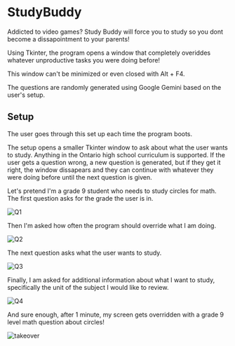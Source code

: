 # StudyBuddy

Addicted to video games? Study Buddy will force you to study so you dont become a dissapointment to your parents!

Using Tkinter, the program opens a window that completely overiddes whatever unproductive tasks you were doing before!


This window can't be minimized or even closed with Alt + F4.

The questions are randomly generated using Google Gemini based on the user's setup.

## Setup

The user goes through this set up each time the program boots.

The setup opens a smaller Tkinter window to ask about what the user wants to study. Anything in the Ontario high school curriculum is supported. If the user gets a question wrong, a new question is generated, but if they get it right, the window dissapears and they can continue with whatever they were doing before until the next question is given.

Let's pretend I'm a grade 9 student who needs to study circles for math. The first question asks for the grade the user is in.

![Q1](https://github.com/user-attachments/assets/ef1da861-f752-4179-b4b5-6a00fb9a01cc)

Then I'm asked how often the program should override what I am doing.

![Q2](https://github.com/user-attachments/assets/5babe8e5-f23b-42a0-be00-ee2bb1566131)

The next question asks what the user wants to study.

![Q3](https://github.com/user-attachments/assets/8010975d-7523-4088-a953-fe014a2dffc8)

Finally, I am asked for additional information about what I want to study, specifically the unit of the subject I would like to review.

![Q4](https://github.com/user-attachments/assets/8101668d-7217-48d2-bf4e-755c5bae11a2)

And sure enough, after 1 minute, my screen gets overridden with a grade 9 level math question about circles!

![takeover](https://github.com/user-attachments/assets/ea1f52d5-c97c-42b2-a025-894d235a00bd)

